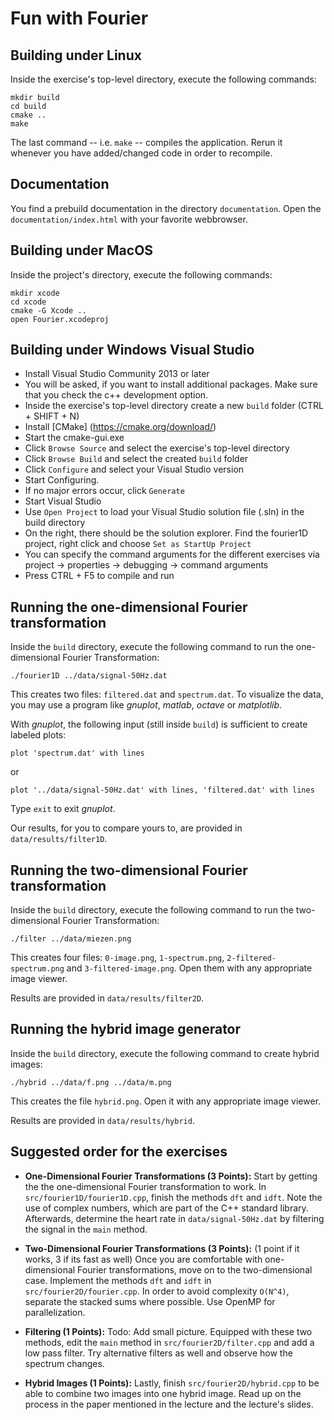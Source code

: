 Fun with Fourier
================

Building under Linux
--------------------
Inside the exercise's top-level directory, execute the following commands:

    mkdir build
    cd build
    cmake ..
    make

The last command -- i.e. `make` -- compiles the application. Rerun it whenever you have added/changed code in order to recompile.

Documentation
-------------
You find a prebuild documentation in the directory `documentation`. Open the `documentation/index.html` with your favorite webbrowser.

Building under MacOS
--------------------
Inside the project's directory, execute the following commands:

    mkdir xcode
    cd xcode
    cmake -G Xcode ..
    open Fourier.xcodeproj

Building under Windows Visual Studio
------------------------------------
  * Install Visual Studio Community 2013 or later
  * You will be asked, if you want to install additional packages. Make sure that you check the c++ development option.
  * Inside the exercise's top-level directory create a new `build` folder (CTRL + SHIFT + N)
  * Install [CMake] (https://cmake.org/download/)
  * Start the cmake-gui.exe
  * Click `Browse Source` and select the exercise's top-level directory
  * Click `Browse Build` and select the created `build` folder
  * Click `Configure` and select your Visual Studio version
  * Start Configuring. 
  * If no major errors occur, click `Generate`
  * Start Visual Studio
  * Use `Open Project` to load your Visual Studio solution file (.sln) in the build directory
  * On the right, there should be the solution explorer. Find the fourier1D project, right click and choose `Set as StartUp Project`
  * You can specify the command arguments for the different exercises via project -> properties -> debugging -> command arguments
  * Press CTRL + F5 to compile and run

Running the one-dimensional Fourier transformation
--------------------------------------------------
Inside the `build` directory, execute the following command to run the one-dimensional Fourier Transformation:

    ./fourier1D ../data/signal-50Hz.dat

This creates two files: `filtered.dat` and `spectrum.dat`. To visualize the data, you may use a program like *gnuplot*, *matlab*, *octave* or *matplotlib*.

With *gnuplot*, the following input (still inside `build`) is sufficient to create labeled plots:

    plot 'spectrum.dat' with lines

or

    plot '../data/signal-50Hz.dat' with lines, 'filtered.dat' with lines

Type `exit` to exit *gnuplot*.

Our results, for you to compare yours to, are provided in `data/results/filter1D`.

Running the two-dimensional Fourier transformation
--------------------------------------------------
Inside the `build` directory, execute the following command to run the two-dimensional Fourier Transformation:

    ./filter ../data/miezen.png

This creates four files: `0-image.png`, `1-spectrum.png`, `2-filtered-spectrum.png` and `3-filtered-image.png`. Open them with any appropriate image viewer.

Results are provided in `data/results/filter2D`.

Running the hybrid image generator
----------------------------------
Inside the `build` directory, execute the following command to create hybrid images:

    ./hybrid ../data/f.png ../data/m.png

This creates the file `hybrid.png`. Open it with any appropriate image viewer.

Results are provided in `data/results/hybrid`.

Suggested order for the exercises
---------------------------------
* **One-Dimensional Fourier Transformations (3 Points):**
  Start by getting the the one-dimensional Fourier transformation to work. In `src/fourier1D/fourier1D.cpp`, finish the methods `dft` and `idft`. Note the use of complex numbers, which are part of the C++ standard library. Afterwards, determine the heart rate in `data/signal-50Hz.dat` by filtering the signal in the `main` method.

* **Two-Dimensional Fourier Transformations (3 Points):**
  (1 point if it works, 3 if its fast as well)
  Once you are comfortable with one-dimensional Fourier transformations, move on to the two-dimensional case. Implement the methods `dft` and `idft` in `src/fourier2D/fourier.cpp`. In order to avoid complexity `O(N^4)`, separate the stacked sums where possible. Use OpenMP for parallelization.

* **Filtering (1 Points):**
  Todo: Add small picture.
  Equipped with these two methods, edit the `main` method in `src/fourier2D/filter.cpp` and add a low pass filter. Try alternative filters as well and observe how the spectrum changes.

* **Hybrid Images (1 Points):**
  Lastly, finish `src/fourier2D/hybrid.cpp` to be able to combine two images into one hybrid image. Read up on the process in the paper mentioned in the lecture and the lecture's slides.

